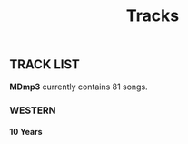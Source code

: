 ﻿---
title: Tracks
layout: page
---

## TRACK LIST

**MDmp3** currently contains 81 songs.

### WESTERN

#### 10 Years
